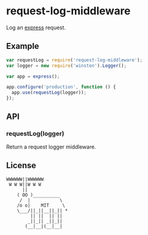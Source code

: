 # request-log-middleware

  Log an [express](https://github.com/visionmedia/express) request.

## Example

```js
var requestLog = require('request-log-middleware');
var logger = new require('winston').Logger();

var app = express();

app.configure('production', function () {
  app.use(requestLog(logger));
});
```

## API

### requestLog(logger)

  Return a request logger middleware.


## License

```
WWWWWW||WWWWWW
 W W W||W W W
      ||
    ( OO )__________
     /  |           \
    /o o|    MIT     \
    \___/||_||__||_|| *
         || ||  || ||
        _||_|| _||_||
       (__|__|(__|__|
```

